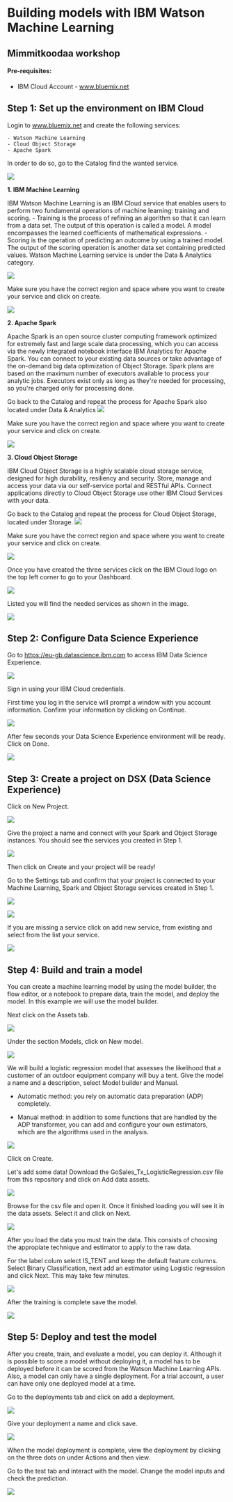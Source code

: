 # Building models with IBM Watson Machine Learning
## Mimmitkoodaa workshop 


#### Pre-requisites:
  - IBM Cloud Account -  www.bluemix.net

  
## Step 1: Set up the environment on IBM Cloud

Login to www.bluemix.net and create the following services:

    - Watson Machine Learning
    - Cloud Object Storage
    - Apache Spark

In order to do so, go to the Catalog find the wanted service. 

![](/screenshots/Picture3.png?raw=true)

**1. IBM Machine Learning** 

IBM Watson Machine Learning is an IBM Cloud service that enables users to perform two fundamental operations of machine learning: training and scoring.
    - Training is the process of refining an algorithm so that it can learn from a data set. The output of this operation is called a model. A model encompasses the learned coefficients of mathematical expressions.
    - Scoring is the operation of predicting an outcome by using a trained model. The output of the scoring operation is another data set containing predicted values.
Watson Machine Learning service is under the Data & Analytics category.

![](/screenshots/Picture4.png?raw=true)

 Make sure you have the correct region and space where you want to create your service and click on create.

![](/screenshots/Picture7.png?raw=true)

**2. Apache Spark** 

Apache Spark is an open source cluster computing framework optimized for extremely fast and large scale data processing, which you can access via the newly integrated notebook interface IBM Analytics for Apache Spark. You can connect to your existing data sources or take advantage of the on-demand big data optimization of Object Storage. Spark plans are based on the maximum number of executors available to process your analytic jobs. Executors exist only as long as they're needed for processing, so you're charged only for processing done.

Go back to the Catalog and repeat the process for Apache Spark also located under Data & Analytics
![](/screenshots/Picture5.png?raw=true)

Make sure you have the correct region and space where you want to create your service and click on create.
 
![](/screenshots/Picture8.png?raw=true)

**3. Cloud Object Storage** 

IBM Cloud Object Storage is a highly scalable cloud storage service, designed for high durability, resiliency and security. Store, manage and access your data via our self-service portal and RESTful APIs. Connect applications directly to Cloud Object Storage use other IBM Cloud Services with your data.

Go back to the Catalog and repeat the process for Cloud Object Storage, located under Storage.
![](/screenshots/Picture6.png?raw=true)

 Make sure you have the correct region and space where you want to create your service and click on create.
 
![](/screenshots/Picture9.png?raw=true)

Once you have created the three services click on the IBM Cloud logo on the top left corner to go to your Dashboard. 

![](/screenshots/Picture10.png?raw=true)

Listed you will find the needed services as shown in the image.

![](/screenshots/Picture11.png?raw=true)

## Step 2: Configure Data Science Experience 

Go to https://eu-gb.datascience.ibm.com to access IBM Data Science Experience. 

![](/screenshots/Picture1.png?raw=true)

Sign in using your IBM Cloud credentials. 

First time you log in the service will prompt a window with you account information. Confirm your information by clicking on Continue.

![](/screenshots/Picture12.png?raw=true)

After few seconds your Data Science Experience environment will be ready. Click on Done. 

![](/screenshots/Picture13.png?raw=true)

## Step 3: Create a project on DSX (Data Science Experience)

Click on New Project.

![](/screenshots/Picture14.png?raw=true)

Give the project a name and connect with your Spark and Object Storage instances. You should see the services you created in Step 1. 

![](/screenshots/Picture15.png?raw=true)

Then click on Create and your project will be ready! 

Go to the Settings tab and confirm that your project is connected to your Machine Learning, Spark and Object Storage services created in Step 1.

![](/screenshots/Picture15b.png?raw=true)

![](/screenshots/Picture15c.png?raw=true)

If you are missing a service click on add new service, from existing and select from the list your service.

![](/screenshots/Picture15d.png?raw=true)


## Step 4: Build and train a model

You can create a machine learning model by using the model builder, the flow editor, or a notebook to prepare data, train the model, and deploy the model. In this example we will use the model builder. 

Next click on the Assets tab. 

![](/screenshots/Picture16.png?raw=true)

Under the section Models, click on New model. 

![](/screenshots/Picture17.png?raw=true)

We will build a logistic regression model that assesses the likelihood that a customer of an outdoor equipment company will buy a tent. 
Give the model a name and a description, select Model builder and Manual.

- Automatic method: you rely on automatic data preparation (ADP) completely.

- Manual method: in addition to some functions that are handled by the ADP transformer, you can add and configure your own estimators, which are the algorithms used in the analysis. 

![](/screenshots/Picture18.png?raw=true)

Click on Create.

Let's add some data! Download the GoSales_Tx_LogisticRegression.csv file from this repository and click on Add data assets. 

![](/screenshots/Picture19.png?raw=true)

Browse for the csv file and open it. Once it finished loading you will see it in the data assets.
Select it and click on Next. 

![](/screenshots/Picture20.png?raw=true)

After you load the data you must train the data. 
This consists of choosing the appropiate technique and estimator to apply to the raw data. 

For the label colum select IS_TENT and keep the default feature columns. 
Select Binary Classification, next add an estimator using Logistic regression and click Next. This may take few minutes. 

![](/screenshots/Picture21.png?raw=true)

After the training is complete save the model. 

![](/screenshots/Picture22.png?raw=true)


## Step 5: Deploy and test the model

After you create, train, and evaluate a model, you can deploy it. Although it is possible to score a model without deploying it, a model has to be deployed before it can be scored from the Watson Machine Learning APIs. Also, a model can only have a single deployment. For a trial account, a user can have only one deployed model at a time.

Go to the deployments tab and click on add a deployment. 

![](/screenshots/Picture23.png?raw=true)

Give your deployment a name and click save. 

![](/screenshots/Picture24.png?raw=true)

When the model deployment is complete, view the deployment by clicking on the three dots on under Actions and then view.

Go to the test tab and interact with the model. Change the model inputs and check the prediction. 

![](/screenshots/Picture25.png?raw=true)
